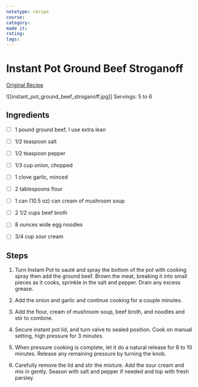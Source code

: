 ```yaml
---
notetype: recipe
course:
category:
made it:
rating:
tags:
---
```

# Instant Pot Ground Beef Stroganoff

[Original Recipe](https://www.5boysbaker.com/instant-pot-ground-beef-stroganoff)

![[instant_pot_ground_beef_stroganoff.jpg]]
Servings: 5 to 6

## Ingredients
- [ ] 1 pound ground beef, I use extra lean- [ ] 1/2 teaspoon salt- [ ] 1/2 teaspoon pepper- [ ] 1/3 cup onion, chopped- [ ] 1 clove garlic, minced- [ ] 2 tablespoons flour- [ ] 1 can (10.5 oz) can cream of mushroom soup- [ ] 2 1/2 cups beef broth- [ ] 8 ounces wide egg noodles- [ ] 3/4 cup sour cream

## Steps
1) Turn Instant Pot to sauté and spray the bottom of the pot with cooking spray then add the ground beef. Brown the meat, breaking it into small pieces as it cooks, sprinkle in the salt and pepper. Drain any excess grease.

2) Add the onion and garlic and continue cooking for  a couple minutes.

3) Add the flour, cream of mushroom soup, beef broth, and noodles and stir to combine.

4) Secure instant pot lid, and turn valve to sealed position. Cook on manual setting, high pressure for 3 minutes.

5) When pressure cooking is complete, let it do a natural release for 8 to 10 minutes. Release any remaining pressure by turning the knob.

6) Carefully remove the lid and stir the mixture. Add the sour cream and mix in gently. Season with salt and pepper if needed and top with fresh parsley.

